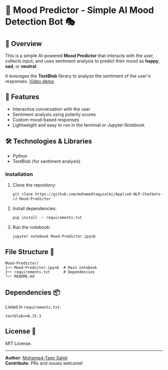# 🧠 Mood Predictor - Simple AI Mood Detection Bot 🎭

## 📖 Overview
This is a simple AI-powered **Mood Predictor** that interacts with the user, collects input, and uses sentiment analysis to predict their mood as **happy**, **sad**, or **neutral**.

It leverages the **TextBlob** library to analyze the sentiment of the user's responses.
[Video demo](https://www.youtube.com/watch?v=lNipUIMF6ZY)

## 🚀 Features
- Interactive conversation with the user
- Sentiment analysis using polarity scores
- Custom mood-based responses
- Lightweight and easy to run in the terminal or Jupyter Notebook

## 🛠 Technologies & Libraries
- Python
- TextBlob (for sentiment analysis)

### Installation
1. Clone the repository:
   ```bash
   git clone https://github.com/mohamedtaqysalmi/Applied-NLP-Chatbots-Projects.git
   cd Mood-Predictor
   ```

2. Install dependencies:
   ```bash
   pip install -r requirements.txt
   ```

3. Run the notebook:
   ```bash
   jupyter notebook Mood-Predictor.ipynb
   ```
## File Structure 📂
```
Mood-Predictor/
├── Mood-Predictor.ipynb  # Main notebook
├── requirements.txt      # Dependencies
└── README.md
```

## Dependencies 📦
Listed in `requirements.txt`:
```
textblob==0.15.3
```

## License 📜
MIT License. 

---

**Author**: [Mohamed-Taqy Salmi](https://linkedin.com/in/mohamedtaqysalmi)  
**Contribute**: PRs and issues welcome!  
```
